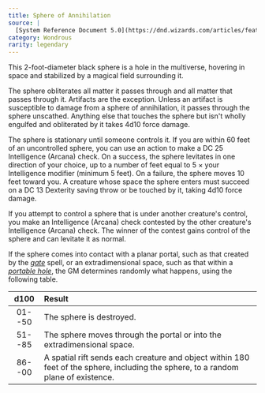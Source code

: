 ```yaml
---
title: Sphere of Annihilation
source: |
  [System Reference Document 5.0](https://dnd.wizards.com/articles/features/systems-reference-document-srd)
category: Wondrous
rarity: legendary
---
```


This 2-foot-diameter black sphere is a hole in the multiverse, hovering in space and stabilized by a magical field surrounding it.

The sphere obliterates all matter it passes through and all matter that passes through it. Artifacts are the exception. Unless an artifact is susceptible to damage from a sphere of annihilation, it passes through the sphere unscathed. Anything else that touches the sphere but isn't wholly engulfed and obliterated by it takes 4d10 force damage.

The sphere is stationary until someone controls it. If you are within 60 feet of an uncontrolled sphere, you can use an action to make a DC 25 Intelligence (Arcana) check. On a success, the sphere levitates in one direction of your choice, up to a number of feet equal to 5 × your Intelligence modifier (minimum 5 feet). On a failure, the sphere moves 10 feet toward you. A creature whose space the sphere enters must succeed on a DC 13 Dexterity saving throw or be touched by it, taking 4d10 force damage.

If you attempt to control a sphere that is under another creature's control, you make an Intelligence (Arcana) check contested by the other creature's Intelligence (Arcana) check. The winner of the contest gains control of the sphere and can levitate it as normal.

If the sphere comes into contact with a planar portal, such as that created by the [*gate*](/spells/gate/) spell, or an extradimensional space, such as that within a [*portable hole*](/magic-items/portable-hole/), the GM determines randomly what happens, using the following table.

|  d100  | Result                                                                                                                             |
|:------:|:-----------------------------------------------------------------------------------------------------------------------------------|
| 01--50 | The sphere is destroyed.                                                                                                           |
| 51--85 | The sphere moves through the portal or into the extradimensional space.                                                            |
| 86--00 | A spatial rift sends each creature and object within 180 feet of the sphere, including the sphere, to a random plane of existence. |
